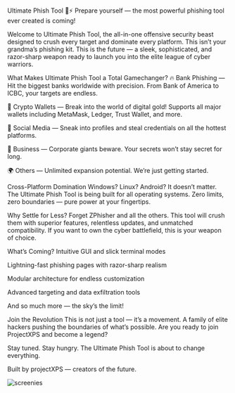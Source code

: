 Ultimate Phish Tool 🚀⚡
Prepare yourself — the most powerful phishing tool ever created is coming!

Welcome to Ultimate Phish Tool, the all-in-one offensive security beast designed to crush every target and dominate every platform. This isn’t your grandma’s phishing kit. This is the future — a sleek, sophisticated, and razor-sharp weapon ready to launch you into the elite league of cyber warriors.

What Makes Ultimate Phish Tool a Total Gamechanger?
🔥 Bank Phishing — Hit the biggest banks worldwide with precision. From Bank of America to ICBC, your targets are endless.

🤑 Crypto Wallets — Break into the world of digital gold! Supports all major wallets including MetaMask, Ledger, Trust Wallet, and more.

📱 Social Media — Sneak into profiles and steal credentials on all the hottest platforms.

💼 Business — Corporate giants beware. Your secrets won’t stay secret for long.

🌍 Others — Unlimited expansion potential. We’re just getting started.

Cross-Platform Domination
Windows? Linux? Android? It doesn’t matter. The Ultimate Phish Tool is being built for all operating systems. Zero limits, zero boundaries — pure power at your fingertips.

Why Settle for Less?
Forget ZPhisher and all the others. This tool will crush them with superior features, relentless updates, and unmatched compatibility. If you want to own the cyber battlefield, this is your weapon of choice.

What’s Coming?
Intuitive GUI and slick terminal modes

Lightning-fast phishing pages with razor-sharp realism

Modular architecture for endless customization

Advanced targeting and data exfiltration tools

And so much more — the sky’s the limit!

Join the Revolution
This is not just a tool — it’s a movement. A family of elite hackers pushing the boundaries of what’s possible. Are you ready to join ProjectXPS and become a legend?

Stay tuned. Stay hungry. The Ultimate Phish Tool is about to change everything.

Built by projectXPS — creators of the future.


![screenies](https://github.com/user-attachments/assets/f01fd5f5-bc77-41cb-8ce8-aa2d0ff3c672)
